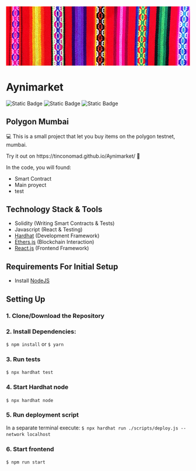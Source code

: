 ![](./public/Telar.jpg)


# Aynimarket
![Static Badge](https://img.shields.io/badge/-React-blue)
![Static Badge](https://img.shields.io/badge/-Solidity-gray)
![Static Badge](https://img.shields.io/badge/-HardHat-yellow)

## Polygon Mumbai 

💻 This is a small project that let you buy items on the polygon testnet, mumbai.

<p>Try it out on https://tinconomad.github.io/Aynimarket/ 🚀</p> 

<p>In the code, you will found:</p>

- Smart Contract
- Main proyect
- test

## Technology Stack & Tools

- Solidity (Writing Smart Contracts & Tests)
- Javascript (React & Testing)
- [Hardhat](https://hardhat.org/) (Development Framework)
- [Ethers.js](https://docs.ethers.io/v5/) (Blockchain Interaction)
- [React.js](https://reactjs.org/) (Frontend Framework)

## Requirements For Initial Setup
- Install [NodeJS](https://nodejs.org/en/)

## Setting Up
### 1. Clone/Download the Repository

### 2. Install Dependencies:
`$ npm install` or `$ yarn`

### 3. Run tests
`$ npx hardhat test`

### 4. Start Hardhat node
`$ npx hardhat node`

### 5. Run deployment script
In a separate terminal execute:
`$ npx hardhat run ./scripts/deploy.js --network localhost`

### 6. Start frontend
`$ npm run start`
